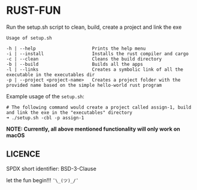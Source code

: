 # RUST-FUN

Run the setup.sh script to clean, build, create a project and link the exe
    
    Usage of setup.sh

    -h | --help                     Prints the help menu
    -i | --install                  Installs the rust compiler and cargo
    -c | --clean                    Cleans the build directory
    -b | --build                    Builds all the apps
    -l | --links                    Creates a symbolic link of all the executable in the executables dir
    -p | --project <project-name>   Creates a project folder with the provided name based on the simple hello-world rust program
    
Example usage of the `setup.sh`:
    
    # The following command would create a project called assign-1, build and link the exe in the "executables" directory
    ➜ ./setup.sh -cbl -p assign-1
    
**NOTE: Currently, all above mentioned functionality will only work on macOS**

## LICENCE
SPDX short identifier: BSD-3-Clause

let the fun begin!!! `¯\_(ツ)_/¯`